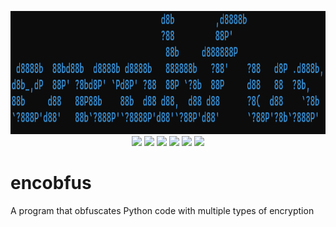 <p align="center">
  <img width="600" height="197" src="banner.png"><br/>
  <a href="https://github.com/pact8/encobfus/releases"><img src="https://img.shields.io/github/release/encobfus/encobfus.svg"/></a>
  <a href="https://github.com/pact8/encobfus/issues"><img src="https://img.shields.io/github/issues/encobfus/encobfus.svg"/></a>
  <a href="https://github.com/pact8/encobfus/pulls"><img src="https://img.shields.io/github/issues-pr/encobfus/encobfus.svg"/></a>
  <a href="https://github.com/pact8/encobfus/stargazers"><img src="https://img.shields.io/github/stars/encobfus/encobfus.svg"/></a>
  <a href="https://github.com/pact8/encobfus/network"><img src="https://img.shields.io/github/forks/encobfus/encobfus.svg"/></a>
  <a href="https://github.com/pact8/encobfus/blob/master/LICENSE"><img src="https://img.shields.io/github/license/encobfus/encobfus.svg"/></a>
</p>

<h1>encobfus</h1>
A program that obfuscates Python code with multiple types of encryption
